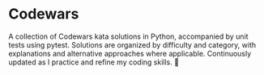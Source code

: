 # Сodewars
A collection of Codewars kata solutions in Python, accompanied by unit tests using pytest. Solutions are organized by difficulty and category, with explanations and alternative approaches where applicable. Continuously updated as I practice and refine my coding skills. 🚀
